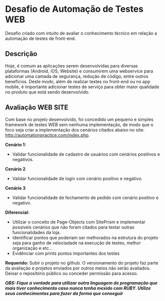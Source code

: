 # Desafio de Automação de Testes WEB
Desafio criado com intuito de avaliar o conhecimento técnico em relação a automação de testes de front-end.

## Descrição
Hoje, é comum as aplicações serem desenvolvidas para diversas plataformas (Android, iOS, Website) e consumirem uma webservice para adicionar uma camada de segurança, redução de código, entre outros benefícios.
Deste modo, além de realizar testes no front-end ou no app mobile, é importante adicionar testes de serviço para obter maior qualidade no produto que está sendo desenvolvido.

## Avaliação WEB SITE
Com base no projeto desenvolvido, foi concedido um pequeno e simples framework de testes WEB sem nenhuma implementação, de modo que o foco seja criar a implementação dos cenários citados abaixo no site: http://automationpractice.com/index.php.

**Cenário 1:**
- Validar funcionalidade de cadastro de usuários com cenários positivos e negativos.

**Cenário 2**
- Validar funcionalidade de login com cenário positivo e negativo.

**Cenário 3**
- Validar funcionalidade de fechamento de pedido com cenário positivo e negativo. 

**Diferencial:**
- Utilizar o conceito de Page-Objects com SitePrism e implementar possiveis cenários que não foram citados para testar outras funcionalidades da loja.
- Identificar pontos que poderiam ser melhorados na estrutura do projeto seja para ganho de velociadade na execução de testes, melhor organização e etc...
- Evidênciar com prints pontos importantes dos testes

**Requerido:**
Subir o projeto no github. O versionamento do projeto faz parte da avaliação e projetos enviados por outros meios não serão avaliados. Deixar o repositório público ou conceder permissão para acesso.

**_OBS: Fique a vontade para utilizar outra linguagem de programação que mais tiver conhecimento caso nunca tenha mexido com RUBY. Utilize seus conhecimentos para fazer da forma que conseguir_**
